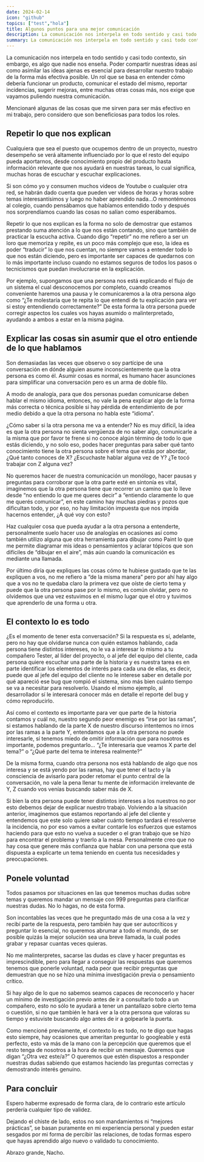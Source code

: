```yaml
---
date: 2024-02-14
icon: "github"
topics: ["test","hola"]
title: Algunos puntos para una mejor comunicación
description: La comunicación nos interpela en todo sentido y casi todo contexto, sin embargo, es algo que nadie nos enseña. Poder compartir nuestras ideas así como asimilar las ideas ajenas es esencial para desarrollar nuestro trabajo de la forma más efectiva posible. Un rol que se basa en entender cómo debería funcionar un producto, comunicar el estado del mismo, reportar incidencias, sugerir mejoras, entre muchas otras cosas más, nos exige que vayamos puliendo nuestra comunicación.
summary: La comunicación nos interpela en todo sentido y casi todo contexto, sin embargo, es algo que nadie nos enseña. Poder compartir nuestras ideas así como asimilar las ideas ajenas es esencial para desarrollar nuestro trabajo de la forma más efectiva posible. Un rol que se basa en entender cómo debería funcionar un producto, comunicar el estado del mismo, reportar incidencias, sugerir mejoras, entre muchas otras cosas más, nos exige que vayamos puliendo nuestra comunicación.
---
```


La comunicación nos interpela en todo sentido y casi todo contexto, sin embargo, es algo que nadie nos enseña. Poder compartir nuestras ideas así como asimilar las ideas ajenas es esencial para desarrollar nuestro trabajo de la forma más efectiva posible. Un rol que se basa en entender cómo debería funcionar un producto, comunicar el estado del mismo, reportar incidencias, sugerir mejoras, entre muchas otras cosas más, nos exige que vayamos puliendo nuestra comunicación.

Mencionaré algunas de las cosas que me sirven para ser más efectivo en mi trabajo, pero considero que son beneficiosas para todos los roles.

## Repetir lo que nos explican
Cualquiera que sea el puesto que ocupemos dentro de un proyecto, nuestro desempeño se verá altamente influenciado por lo que el resto del equipo pueda aportarnos, desde conocimiento propio del producto hasta información relevante que nos ayudará en nuestras tareas, lo cual significa, muchas horas de escuchar y escuchar explicaciones.

Si son cómo yo y consumen muchos videos de Youtube o cualquier otra red, se habrán dado cuenta que pueden ver videos de horas y horas sobre temas interesantísimos y luego no haber aprendido nada…O remontémonos al colegio, cuando pensábamos que habíamos entendido todo y después nos sorprendíamos cuando las cosas no salían como esperábamos.

Repetir lo que nos explican es la forma no solo de demostrar que estamos prestando suma atención a lo que nos están contando, sino que también de practicar la escucha activa. Cuando digo “repetir” no me refiero a ser un loro que memoriza y repite, es un poco más complejo que eso, la idea es poder “traducir” lo que nos cuentan, no siempre vamos a entender todo lo que nos están diciendo, pero es importante ser capaces de quedarnos con lo más importante incluso cuando no estamos seguros de todos los pasos o tecnicismos que puedan involucrarse en la explicación.

Por ejemplo, supongamos que una persona nos está explicando el flujo de un sistema el cual desconocemos por completo, cuando creamos conveniente haremos una pausa y le comunicaremos a la otra persona algo como “¿Te molestaría que te repita lo que entendí de tu explicación para ver si estoy entendiendo correctamente?” De esta forma la otra persona puede corregir aspectos los cuales vos hayas asumido o malinterpretado, ayudando a ambos a estar en la misma página.

## Explicar las cosas sin asumir que el otro entiende de lo que hablamos
Son demasiadas las veces que observo o soy partícipe de una conversación en dónde alguien asume inconscientemente que la otra persona es como él. Asumir cosas es normal, es humano hacer asunciones para simplificar una conversación pero es un arma de doble filo.

A modo de analogía, para que dos personas puedan comunicarse deben hablar el mismo idioma, entonces, no vale la pena explicar algo de la forma más correcta o técnica posible si hay pérdida de entendimiento de por medio debido a que la otra persona no habla este “idioma”.

¿Cómo saber si la otra persona me va a entender? No es muy difícil, la idea es que la otra persona no sienta vergüenza de no saber algo, comunicarle a la misma que por favor te frene si no conoce algún término de todo lo que estás diciendo, y no solo eso, podes hacer preguntas para saber qué tanto conocimiento tiene la otra persona sobre el tema que estás por abordar, ¿Qué tanto conoces de X? ¿Escuchaste hablar alguna vez de Y? ¿Te tocó trabajar con Z alguna vez?

No queremos hacer de nuestra comunicación un monólogo, hacer pausas y preguntas para corroborar que la otra parte esté en sintonía es vital, imaginemos que la otra persona tiene que recorrer un camino que lo lleve desde “no entiendo lo que me queres decir” a “entiendo claramente lo que me querés comunicar”, en este camino hay muchas piedras y pozos que dificultan todo, y por eso, no hay limitación impuesta que nos impida hacernos entender, ¿A qué voy con esto? 

Haz cualquier cosa que pueda ayudar a la otra persona a entenderte, personalmente suelo hacer uso de analogías en ocasiones así como también utilizo alguna que otra herramienta para dibujar como Paint lo que me permite diagramar mis ideas o pensamientos y aclarar tópicos que son difíciles de “dibujar en el aire”, más aún cuando la comunicación es mediante una llamada.

Por último diría que expliques las cosas cómo te hubiese gustado que te las expliquen a vos, no me refiero a “de la misma manera” pero por ahí hay algo que a vos no te quedaba claro la primera vez que oíste de cierto tema y puede que la otra persona pase por lo mismo, es común olvidar, pero no olvidemos que una vez estuvimos en el mismo lugar que el otro y tuvimos que aprenderlo de una forma u otra.

## El contexto lo es todo
¿Es el momento de tener esta conversación? Si la respuesta es sí, adelante, pero no hay que olvidarse nunca con quién estamos hablando, cada persona tiene distintos intereses, no le va a interesar lo mismo a tu compañero Tester, al líder del proyecto, o al jefe del equipo del cliente, cada persona quiere escuchar una parte de la historia y es nuestra tarea es en parte identificar los elementos de interés para cada una de ellas, es decir, puede que al jefe del equipo del cliente no le interese saber en detalle por qué apareció ese bug que rompió el sistema, sino más bien cuánto tiempo se va a necesitar para resolverlo. Usando el mismo ejemplo, al desarrollador sí le interesará conocer más en detalle el reporte del bug y cómo reproducirlo.

Así como el contexto es importante para ver que parte de la historia contamos y cuál no, nuestro segundo peor enemigo es “irse por las ramas”, si estamos hablando de la parte X de nuestro discurso intentemos no irnos por las ramas a la parte Y, entendamos que a la otra persona no puede interesarle, sí tenemos miedo de omitir información que para nosotros es importante, podemos preguntarlo… “¿Te interesaría que veamos X parte del tema?” o “¿Qué parte del tema te interesa realmente?”

De la misma forma, cuando otra persona nos está hablando de algo que nos interesa y se está yendo por las ramas, hay que tener el tacto y la consciencia de avisarlo para poder retomar el punto central de la conversación, no vale la pena llenar tu mente de información irrelevante de Y, Z cuando vos venías buscando saber más de X.

Si bien la otra persona puede tener distintos intereses a los nuestros no por esto debemos dejar de explicar nuestro trabajo. Volviendo a la situación anterior, imaginemos que estamos reportando al jefe del cliente y entendemos que este solo quiere saber cuánto tiempo tardará el resolverse la incidencia, no por eso vamos a evitar contarle los esfuerzos que estamos haciendo para que esto no vuelva a suceder o el gran trabajo que se hizo para encontrar el problema y traerlo a la mesa. Personalmente creo que no hay cosa que genere más confianza que hablar con una persona que está dispuesta a explicarte un tema teniendo en cuenta tus necesidades y preocupaciones.

## Ponele voluntad
Todos pasamos por situaciones en las que tenemos muchas dudas sobre temas y queremos mandar un mensaje con 999 preguntas para clarificar nuestras dudas. No lo hagas, no de esta forma. 

Son incontables las veces que he preguntado más de una cosa a la vez y recibí parte de la respuesta, pero también hay que ser autocríticos y preguntar lo esencial, no queremos abrumar a todo el mundo, de ser posible quizás la mejor solución sea una breve llamada, la cual podes grabar y repasar cuantas veces quieras.

No me malinterpretes, sacarse las dudas es clave y hacer preguntas es imprescindible, pero para llegar a conseguir las respuestas que queremos tenemos que ponerle voluntad, nada peor que recibir preguntas que demuestran que no se hizo una mínima investigación previa o pensamiento crítico.

Si hay algo de lo que no sabemos seamos capaces de reconocerlo y hacer un mínimo de investigación previo antes de ir a consultarlo todo a un compañero, esto no sólo te ayudará a tener un pantallazo sobre cierto tema o cuestión, si no que también le hará ver a la otra persona que valoras su tiempo y estuviste buscando algo antes de ir a golpearle la puerta.

Como mencioné previamente, el contexto lo es todo, no te digo que hagas esto siempre, hay ocasiones que ameritan preguntar lo googleable y está perfecto, esto va más de la mano con la percepción que queremos que el resto tenga de nosotros a la hora de recibir un mensaje. Queremos que digan “¿Otra vez este/a?” O queremos que estén dispuestos a responder nuestras dudas sabiendo que estamos haciendo las preguntas correctas y demostrando interés genuino.

## Para concluir
Espero haberme expresado de forma clara, de lo contrario este artículo perdería cualquier tipo de validez.

Dejando el chiste de lado, estos no son mandamientos ni “mejores prácticas”, se basan puramente en mi experiencia personal y pueden estar sesgados por mi forma de percibir las relaciones, de todas formas espero que hayas aprendido algo nuevo o validado tu conocimiento.

Abrazo grande, Nacho.